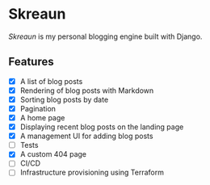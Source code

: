 # Skreaun
*Skreaun* is my personal blogging engine built with Django.

## Features
- [x] A list of blog posts
- [x] Rendering of blog posts with Markdown
- [x] Sorting blog posts by date
- [x] Pagination
- [x] A home page
- [x] Displaying recent blog posts on the landing page
- [x] A management UI for adding blog posts
- [ ] Tests
- [x] A custom 404 page
- [ ] CI/CD
- [ ] Infrastructure provisioning using Terraform
